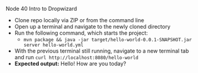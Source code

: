 Node 40 Intro to Dropwizard

- Clone repo locally via ZIP or from the command line
- Open up a terminal and navigate to the newly cloned directory
- Run the following command, which starts the project: 
  - `mvn package && java -jar target/hello-world-0.0.1-SNAPSHOT.jar server hello-world.yml`
- With the previous terminal still running, navigate to a new terminal tab and run `curl http://localhost:8080/hello-world` 
- **Expected output:** Hello! How are you today?


